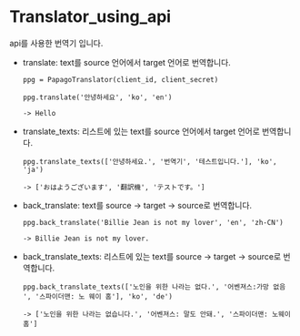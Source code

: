 # Translator_using_api
api를 사용한 번역기 입니다.
- translate: text를 source 언어에서 target 언어로 번역합니다.
    
      ppg = PapagoTranslator(client_id, client_secret)
    
      ppg.translate('안녕하세요', 'ko', 'en')

      -> Hello
- translate_texts: 리스트에 있는 text를 source 언어에서 target 언어로 번역합니다.

      ppg.translate_texts(['안녕하세요.', '번역기', '테스트입니다.'], 'ko', 'ja')

      -> ['おはようございます', '翻訳機', 'テストです。']
- back_translate: text를 source -> target -> source로 번역합니다.
    
    
      ppg.back_translate('Billie Jean is not my lover', 'en', 'zh-CN')
     
      -> Billie Jean is not my lover.
    

- back_translate_texts: 리스트에 있는 text를 source -> target -> source로 번역합니다.
    
    
      ppg.back_translate_texts(['노인을 위한 나라는 없다.', '어벤져스:가망 없음 ', '스파이더맨: 노 웨이 홈'], 'ko', 'de')
    
      -> ['노인을 위한 나라는 없습니다.', '어벤져스: 말도 안돼.', '스파이더맨: 노웨이 홈']

